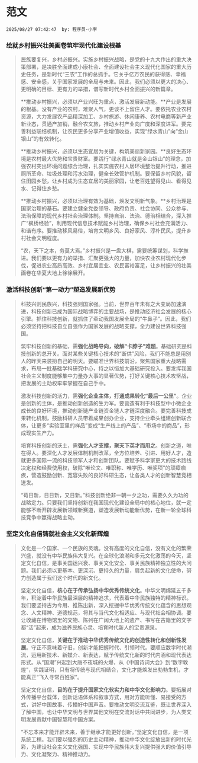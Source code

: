 # 范文
`2025/08/27 07:42:47  by: 程序员·小李`

### 绘就乡村振兴壮美画卷筑牢现代化建设根基

> 民族要复兴，乡村必振兴。实施乡村振兴战略，是党的十九大作出的重大决策部署，是决胜全面建成小康社会、全面建设社会主义现代化国家的重大历史任务，是新时代“三农”工作的总抓手。它关乎亿万农民的获得感、幸福感、安全感，关乎国家发展的全局与未来。因此，我们必须以更大的决心、更明确的目标、更有力的举措，谱写新时代乡村全面振兴的新篇章。
> 
> **推动乡村振兴，必须以产业兴旺为重点，激活发展新动能。**产业是发展的根基。没有产业的农村，难聚人气，更谈不上留住人才。要依托农业农村资源，大力发展农产品精深加工、乡村旅游、休闲康养、农村电商等新产业新业态，贯通产加销，融合农文旅，推动乡村产业向广度和深度进军。要完善利益联结机制，让农民更多分享产业增值收益，实现“绿水青山”向“金山银山”的有效转化。
> 
> **推动乡村振兴，必须以生态宜居为关键，构筑美丽新家园。**良好生态环境是农村最大优势和宝贵财富。要践行“绿水青山就是金山银山”的理念，加强农村突出环境问题综合治理，扎实实施农村人居环境整治提升行动，推进厕所革命、垃圾处理和污水治理，健全长效管护机制。要保留乡村风貌，留住田园乡愁，让乡村成为生态宜居的美丽家园，让老百姓望得见山、看得见水、记得住乡愁。
> 
> **推动乡村振兴，必须以治理有效为基础，焕发文明新气象。**乡村治理是国家治理的基石。要建立健全党委领导、政府负责、社会协同、公众参与、法治保障的现代乡村社会治理体制。坚持自治、法治、德治相结合，深入推广“枫桥经验”，利用现代信息技术赋能乡村治理，确保乡村社会充满活力、和谐有序。要推动移风易俗，培育文明乡风、良好家风、淳朴民风，提升乡村社会文明程度。
> 
> “农，天下之本，务莫大焉。”乡村振兴是一盘大棋，需要统筹谋划，科学推进。我们要以更有力的举措、汇聚更强大的力量，加快农业农村现代化步伐，促进农业高质高效、乡村宜居宜业、农民富裕富足，让乡村振兴的壮美画卷在华夏大地上徐徐展开。


### 激活科技创新“第一动力”塑造发展新优势

> 科技兴则民族兴，科技强则国家强。当前，世界百年未有之大变局加速演进，科技创新已成为国际战略博弈的主要战场，是推动经济社会发展的核心引擎。抓住科技创新，就抓住了牵动我国发展全局的“牛鼻子”。因此，我们必须坚持把科技自立自强作为国家发展的战略支撑，全力建设世界科技强国。
> 
> 筑牢科技创新的基础，需**强化战略导向，破解“卡脖子”难题**。基础研究是科技创新的总开关。面对某些关键核心技术的“断供”风险，我们不能总是用别人的昨天来装扮自己的明天。要瞄准世界科技前沿，聚焦国家重大战略需求，布局一批基础学科研究中心，持之以恒加大基础研究投入。要发挥我国社会主义制度能够集中力量办大事的显著优势，打好关键核心技术攻坚战，把发展的主动权牢牢掌握在自己手中。
> 
> 激发科技创新的活力，需**强化企业主体，打通成果转化“最后一公里”**。企业是创新的主体，是推动创新创造的生力军。要营造有利于科技型中小微企业成长的良好环境，推动创新链产业链资金链人才链深度融合。要完善科技成果转化机制，鼓励科研人员带着成果创办企业，支持企业牵头组建创新联合体，让更多“实验室里的样品”变成“生产线上的产品”、“市场中的商品”，形成现实生产力。
> 
> 培育科技创新的沃土，需**强化人才支撑，聚天下英才而用之**。创新之道，唯在得人。要深化人才发展体制机制改革，全方位培养、引进、用好人才，造就更多国际一流的科技领军人才和创新团队。要赋予科学家更大的技术路线决定权和经费使用权，破除“唯论文、唯职称、唯学历、唯奖项”的顽瘴痼疾，营造鼓励创新、宽容失败的良好科研生态，让各类人才的创新智慧竞相迸发。
> 
> “苟日新，日日新，又日新。”科技创新绝非一朝一夕之功，需要久久为功的战略定力。只要我们坚持创新在我国现代化建设全局中的核心地位，就一定能够不断开辟发展新领域新赛道，塑造发展新动能新优势，在新一轮全球科技竞争中赢得战略主动。


### 坚定文化自信铸就社会主义文化新辉煌

> 文化是一个国家、一个民族的灵魂。没有高度的文化自信，没有文化的繁荣兴盛，就没有中华民族伟大复兴。在全球化浪潮和多元文化激荡的今天，坚定文化自信，是事关国运兴衰、事关文化安全、事关民族精神独立性的大问题。我们必须以更基本、更深沉、更持久的力量，肩负起新的文化使命，努力创造属于我们这个时代的新文化。
> 
> 坚定文化自信，**核心在于传承弘扬中华优秀传统文化**。中华文明绵延五千多年，积淀着中华民族最深层的精神追求，代表着中华民族独特的精神标识。我们要坚持古为今用、推陈出新，深入挖掘中华优秀传统文化蕴含的思想观念、人文精神、道德规范，将其与当代文化相适应、与现代社会相协调。要让收藏在博物馆里的文物、陈列在广阔大地上的遗产、书写在古籍里的文字都“活”起来，成为滋养民族心灵、培育时代新人的宝贵源泉。
> 
> 坚定文化自信，**关键在于推动中华优秀传统文化的创造性转化和创新性发展**。守正不意味着守旧，创新才能把握时代、引领时代。要顺应数字时代潮流，运用新技术、新媒介、新表达，赋予传统文化新的时代内涵和现代表达形式。从“国潮”兴起到大唐不夜城的火爆，从《中国诗词大会》到“数字敦煌”，实践证明，只有将传统与现代相结合，文化才能焕发出勃勃生机，才能真正“飞入寻常百姓家”。
> 
> 坚定文化自信，**目的在于提升国家文化软实力和中华文化影响力**。要拓展对外传播平台载体，创新话语体系和叙事方式，用对方能听懂、易接受的方式，讲好中国故事、传播好中国声音。要推动文明交流互鉴，既让世界深入了解中国，也让中华文明与世界其他文明在交流对话中共同进步，为人类文明发展贡献中国智慧和中国方案。
> 
> “不忘本来才能开辟未来，善于继承才能更好创新。”坚定文化自信，是一项系统工程。我们要以强烈的历史主动精神，推动中华文化绽放出新的时代光彩，为建设社会主义文化强国、实现中华民族伟大复兴提供强大的价值引导力、文化凝聚力、精神推动力。